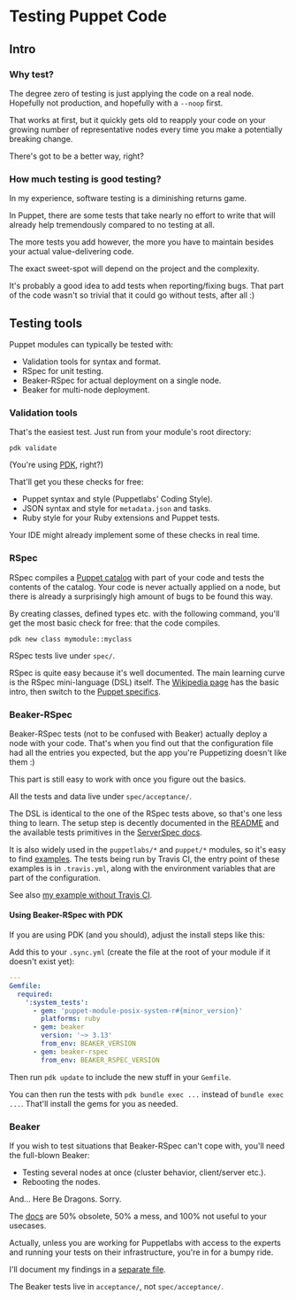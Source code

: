 # Testing Puppet Code

## Intro

### Why test?

The degree zero of testing is just applying the code on a real node. Hopefully
not production, and hopefully with a `--noop` first.

That works at first, but it quickly gets old to reapply your code on your
growing number of representative nodes every time you make a potentially
breaking change.

There's got to be a better way, right?

### How much testing is good testing?

In my experience, software testing is a diminishing returns game.

In Puppet, there are some tests that take nearly no effort to write that will
already help tremendously compared to no testing at all.

The more tests you add however, the more you have to maintain besides your
actual value-delivering code.

The exact sweet-spot will depend on the project and the complexity.

It's probably a good idea to add tests when reporting/fixing bugs. That part of
the code wasn't so trivial that it could go without tests, after all :)


## Testing tools

Puppet modules can typically be tested with:

- Validation tools for syntax and format.
- RSpec for unit testing.
- Beaker-RSpec for actual deployment on a single node.
- Beaker for multi-node deployment.


### Validation tools

That's the easiest test. Just run from your module's root directory:

```
pdk validate
```

(You're using [PDK](https://puppet.com/docs/pdk/1.x/pdk.html), right?)

That'll get you these checks for free:

- Puppet syntax and style (Puppetlabs' Coding Style).
- JSON syntax and style for `metadata.json` and tasks.
- Ruby style for your Ruby extensions and Puppet tests.

Your IDE might already implement some of these checks in real time.

### RSpec

RSpec compiles a [Puppet
catalog](https://puppet.com/docs/puppet/5.5/subsystem_catalog_compilation.html)
with part of your code and tests the contents of the
catalog. Your code is never actually applied on a node, but there is already a
surprisingly high amount of bugs to be found this way.

By creating classes, defined types etc. with the following command, you'll get
the most basic check for free: that the code compiles.

```
pdk new class mymodule::myclass
```

RSpec tests live under `spec/`.

RSpec is quite easy because it's well documented. The main learning curve is
the RSpec mini-language (DSL) itself.
The [Wikipedia page](https://en.wikipedia.org/wiki/RSpec) has the basic intro,
then switch to the [Puppet specifics](http://rspec-puppet.com/).

### Beaker-RSpec

Beaker-RSpec tests (not to be confused with Beaker) actually deploy a node with
your code. That's when you find out that the configuration file had all the
entries you expected, but the app you're Puppetizing doesn't like them :)

This part is still easy to work with once you figure out the basics.

All the tests and data live under `spec/acceptance/`.

The DSL is identical to the one of the RSpec tests above, so that's one less
thing to learn. The setup step is decently documented in the
[README](https://github.com/puppetlabs/beaker-rspec) and the available tests
primitives in the [ServerSpec docs](https://serverspec.org/).

It is also widely used in the `puppetlabs/*` and `puppet/*` modules, so it's
easy to find
[examples](https://github.com/puppetlabs/puppetlabs-apache/tree/master/spec/acceptance).
The tests being run by Travis CI, the entry point of these examples is in
`.travis.yml`, along with the environment variables that are part of the
configuration.

See also
[my example without Travis CI](https://github.com/tequeter/puppet-logcheck/commit/cfdc7db86b989c2153031383ac808519d61c3467).

#### Using Beaker-RSpec with PDK

If you are using PDK (and you should), adjust the install steps like this:

Add this to your `.sync.yml` (create the file at the root of your module if it
doesn't exist yet):

```yaml
---
Gemfile:
  required:
    ':system_tests':
      - gem: 'puppet-module-posix-system-r#{minor_version}'
        platforms: ruby
      - gem: beaker
        version: '~> 3.13'
        from_env: BEAKER_VERSION
      - gem: beaker-rspec
        from_env: BEAKER_RSPEC_VERSION
```

Then run `pdk update` to include the new stuff in your `Gemfile`.

You can then run the tests with `pdk bundle exec ...` instead of `bundle exec
...`. That'll install the gems for you as needed.

### Beaker

If you wish to test situations that Beaker-RSpec can't cope with, you'll need
the full-blown Beaker:

- Testing several nodes at once (cluster behavior, client/server etc.).
- Rebooting the nodes.

And... Here Be Dragons. Sorry.

The [docs](https://github.com/puppetlabs/beaker/tree/master/docs) are 50%
obsolete, 50% a mess, and 100% not useful to your usecases.

Actually, unless you are working for Puppetlabs with access to the experts and
running your tests on their infrastructure, you're in for a bumpy ride.

I'll document my findings in a [separate file](testing-beaker.md).

The Beaker tests live in `acceptance/`, not `spec/acceptance/`.
